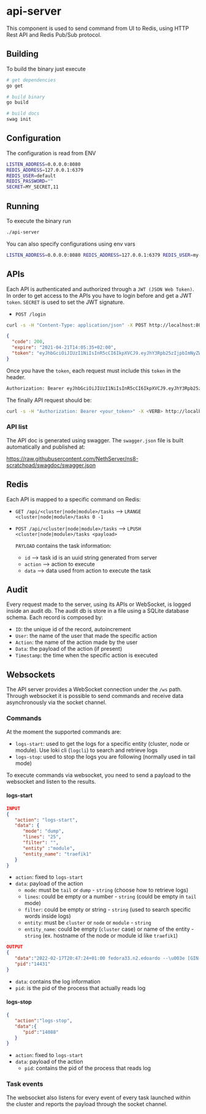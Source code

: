 # api-server
This component is used to send command from UI to Redis, using HTTP Rest API and Redis Pub/Sub protocol.

## Building
To build the binary just execute
```bash
# get dependencies
go get

# build binary
go build

# build docs
swag init
```

## Configuration
The configuration is read from ENV
```bash
LISTEN_ADDRESS=0.0.0.0:8080
REDIS_ADDRESS=127.0.0.1:6379
REDIS_USER=default
REDIS_PASSWORD=""
SECRET=MY_SECRET,11
```

## Running
To execute the binary run
```bash
./api-server
```

You can also specify configurations using env vars
```bash
LISTEN_ADDRESS=0.0.0.0:8080 REDIS_ADDRESS=127.0.0.1:6379 REDIS_USER=my-user REDIS_PASSWORD=MyPass SECRET=MY_SECRET,11./api-server
```

## APIs
Each API is authenticated and authorized through a `JWT (JSON Web Token)`. In order to get access to the APIs you have to login before and get a JWT `token`. `SECRET` is used to set the JWT signature.

- `POST /login`
```bash
curl -s -H "Content-Type: application/json" -X POST http://localhost:8080/api/login --data '{"username": "<username>", "password": "<password>"}' | jq
```

```json
{
  "code": 200,
  "expire": "2021-04-21T14:05:35+02:00",
  "token": "eyJhbGciOiJIUzI1NiIsInR5cCI6IkpXVCJ9.eyJhY3Rpb25zIjpbImNyZWF0ZS11c2VycyIsImRlbGV0ZS11c2VycyJdLCJleHAiOjE2MTkwMDY3MzUsImlkIjoiZWRvYXJkbyIsIm9yaWdfaWF0IjoxNjE4NDAxOTM1LCJyb2xlIjoiYWRtaW4ifQ.ru8CbqduPTBI4G9R3zINC_-L38Thggg_9ExFV3Grf18"
}
```

Once you have the `token`, each request must include this `token` in the header.

```bash
Authorization: Bearer eyJhbGciOiJIUzI1NiIsInR5cCI6IkpXVCJ9.eyJhY3Rpb25zIjpbImNyZWF0ZS11c2VycyIsImRlbGV0ZS11c2VycyJdLCJleHAiOjE2MTg5MDc2NTIsImlkIjoiZWRvYXJkbyIsIm9yaWdfaWF0IjoxNjE4MzAyODUyLCJyb2xlIjoiYWRtaW4ifQ.dyqSFWi7L0aKAe7mujBJ9eN2nFnC9PcnFPhSQOZc2Nc"
```

The finally API request should be:
```bash
curl -s -H "Authorization: Bearer <your_token>" -X <VERB> http://localhost:8080/api/<api_name> --data '{<your_json_data}' | jq
```

### API list
The API doc is generated using swagger. The `swagger.json` file is built
automatically and published at:

https://raw.githubusercontent.com/NethServer/ns8-scratchpad/swagdoc/swagger.json

## Redis
  Each API is mapped to a specific command on Redis:
  - `GET /api/<cluster|node|module>/tasks` ⟶ `LRANGE <cluster|node|module>/tasks 0 -1`

  - `POST /api/<cluster|node|module>/tasks` ⟶ `LPUSH <cluster|node|module>/tasks <payload>`

    `PAYLOAD` contains the task information:
    - `id` ⟶ task id is an uuid string generated from server
    - `action` ⟶ action to execute
    - `data` ⟶ data used from action to execute the task

## Audit
Every request made to the server, using its APIs or WebSocket, is logged inside an audit db. The audit db is store in a file using a SQLite database schema. Each record is composed by:
- `ID`: the unique id of the record, autoincrement
- `User`: the name of the user that made the specific action
- `Action`: the name of the action made by the user
- `Data`: the payload of the action (if present)
- `Timestamp`: the time when the specific action is executed

## Websockets
The API server provides a WebSocket connection under the `/ws` path. Through websocket it is possible to send commands and receive data asynchronously via the socket channel.

### Commands
At the moment the supported commands are:
- `logs-start`: used to get the logs for a specific entity (cluster, node or module). Use loki cli (`logcli`) to search and retrieve logs
- `logs-stop`: used to stop the logs you are following (normally used in tail mode)

To execute commands via websocket, you need to send a payload to the websocket and listen to the results.

#### logs-start
```json
INPUT
{
   "action": "logs-start",
   "data": {
      "mode": "dump",
      "lines": "25",
      "filter": "",
      "entity" :"module",
      "entity_name": "traefik1"
   }
}
```

- `action`: fixed to `logs-start`
- `data`: payload of the action
  - `mode`: must be `tail` or `dump` - `string` (choose how to retrieve logs)
  - `lines`: could be empty or a number - `string` (could be empty in `tail` mode)
  - `filter`: could be empty or string - `string` (used to search specific words inside logs)
  - `entity`: must be `cluster` or `node` or `module` - `string`
  - `entity_name`: could be empty (`cluster` case) or name of the entity - `string` (ex. hostname of the node or module id like `traefik1`)


```json
OUTPUT
{
   "data":"2022-02-17T20:47:24+01:00 fedora33.n2.edoardo --\u003e [GIN-debug] Listening and serving HTTP on 127.0.0.1:8080",
   "pid":"14431"
}
```

- `data`: contains the log information
- `pid`: is the pid of the process that actually reads log

#### logs-stop
```json
{
   "action":"logs-stop",
   "data":{
      "pid":"14088"
   }
}
```

- `action`: fixed to `logs-start`
- `data`: payload of the action
  - `pid`: contains the pid of the process that reads log

### Task events
The websocket also listens for every event of every task launched within the cluster and reports the payload through the socket channel.

